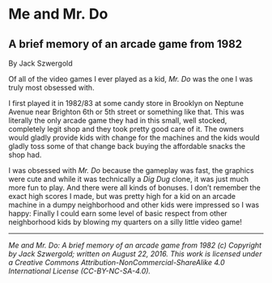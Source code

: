 # Me and Mr. Do
## A brief memory of an arcade game from 1982

By Jack Szwergold

Of all of the video games I ever played as a kid, *Mr. Do* was the one I was truly most obsessed with.

I first played it in 1982/83 at some candy store in Brooklyn on Neptune Avenue near Brighton 6th or 5th street or something like that. This was literally the only arcade game they had in this small, well stocked, completely legit shop and they took pretty good care of it. The owners would gladly provide kids with change for the machines and the kids would gladly toss some of that change back buying the affordable snacks the shop had.

I was obsessed with *Mr. Do* because the gameplay was fast, the graphics were cute and while it was technically a *Dig Dug* clone, it was just much more fun to play. And there were all kinds of bonuses. I don’t remember the exact high scores I made, but was pretty high for a kid on an arcade machine in a dumpy neighborhood and other kids were impressed so I was happy: Finally I could earn some level of basic respect from other neighborhood kids by blowing my quarters on a silly little video game!

***

*Me and Mr. Do: A brief memory of an arcade game from 1982 (c) Copyright by Jack Szwergold; written on August 22, 2016. This work is licensed under a Creative Commons Attribution-NonCommercial-ShareAlike 4.0 International License (CC-BY-NC-SA-4.0).*